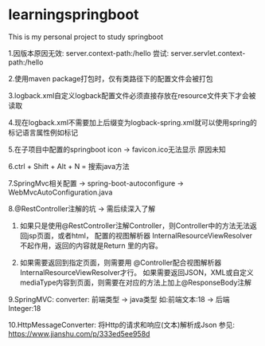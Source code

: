 # learningspringboot
This is my personal project to study springboot

1.因版本原因无效: server.context-path:/hello
尝试: server.servlet.context-path:/hello

2.使用maven package打包时，仅有类路径下的配置文件会被打包

3.logback.xml自定义logback配置文件必须直接存放在resource文件夹下才会被读取

4.现在logback.xml不需要加上后缀变为logback-spring.xml就可以使用spring的标记语言属性例如<springProfile name="dev">标记

5.在子项目中配置的springboot icon -> favicon.ico无法显示 原因未知

6.ctrl + Shift + Alt + N = 搜索java方法

7.SpringMvc相关配置 -> spring-boot-autoconfigure -> WebMvcAutoConfiguration.java

8.@RestController注解的坑 -> 需后续深入了解
1) 如果只是使用@RestController注解Controller，则Controller中的方法无法返回jsp页面，或者html，
配置的视图解析器 InternalResourceViewResolver不起作用，返回的内容就是Return 里的内容。

2) 如果需要返回到指定页面，则需要用 @Controller配合视图解析器InternalResourceViewResolver才行。
    如果需要返回JSON，XML或自定义mediaType内容到页面，则需要在对应的方法上加上@ResponseBody注解

9.SpringMVC: converter: 前端类型 -> java类型 如:前端文本:18 -> 后端Integer:18

10.HttpMessageConverter: 将Http的请求和响应(文本)解析成Json
参见: https://www.jianshu.com/p/333ed5ee958d


